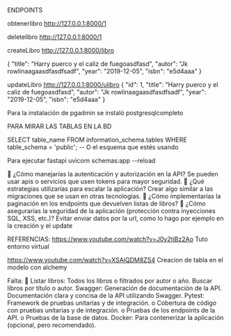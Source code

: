 ENDPOINTS

obtenerlibro
http://127.0.0.1:8000/1

deletelibro
http://127.0.0.1:8000/1

createLibro
http://127.0.0.1:8000/libro

{
    "title": "Harry puerco y el caliz de fuegoasdfasd",
    "autor": "Jk rowlinaagaasdfasdfsadf",
    "year": "2019-12-05",
    "isbn": "e5d4aaa"
}

updateLibro
http://127.0.0.1:8000/ulibro
{
    "id": 1,
    "title": "Harry puerco y el caliz de fuegoasdfasd",
    "autor": "Jk rowlinaagaasdfasdfsadf",
    "year": "2019-12-05",
    "isbn": "e5d4aaa"
}

Para la instalación de pgadmin se instaló postgresqlcompleto

PARA MIRAR LAS TABLAS EN LA BD

SELECT table_name
FROM information_schema.tables
WHERE table_schema = 'public'; -- O el esquema que estés usando

Para ejecutar fastapi
uvicorn schemas:app --reload

 ¿Cómo manejarías la autenticación y autorización en la API?
Se pueden usar apis o servicios que usen tokens para mayor seguridad.
 ¿Qué estrategias utilizarías para escalar la aplicación?
Crear algo similar a las migraciones que se usan en otras tecnologías.
 ¿Cómo implementarías la paginación en los endpoints que devuelven listas
de libros?
 ¿Cómo asegurarías la seguridad de la aplicación (protección contra
inyecciones SQL, XSS, etc.)?
Evitar enviar datos por la url, como lo hago por ejemplo en la creación y el update 


REFERENCIAS:
https://www.youtube.com/watch?v=J0y2tjBz2Ao
Tuto entorno virtual

https://www.youtube.com/watch?v=XSAjQDM8ZS4
Creacion de tabla en el modelo con alchemy

Falta:
 Listar libros: Todos los libros o filtrados por autor o año.
Buscar libros por título o autor.
Swagger: Generación de documentación de la API.
        Documentación clara y concisa de la API utilizando Swagger.
Pytest: Framework de pruebas unitarias y de integración.
        o Cobertura de código con pruebas unitarias y de integración.
        o Pruebas de los endpoints de la API.
        o Pruebas de la base de datos.
Docker: Para contenerizar la aplicación (opcional, pero recomendado).




